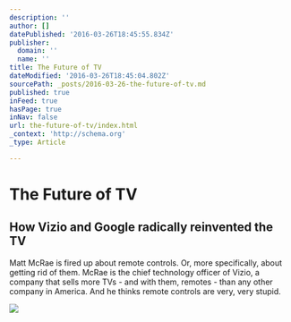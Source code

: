 ```yaml
---
description: ''
author: []
datePublished: '2016-03-26T18:45:55.834Z'
publisher:
  domain: ''
  name: ''
title: The Future of TV
dateModified: '2016-03-26T18:45:04.802Z'
sourcePath: _posts/2016-03-26-the-future-of-tv.md
published: true
inFeed: true
hasPage: true
inNav: false
url: the-future-of-tv/index.html
_context: 'http://schema.org'
_type: Article

---
```

# The Future of TV

<article style=""><h1>How Vizio and Google radically reinvented the TV</h1><p>Matt McRae is fired up about remote controls. Or, more specifically, about getting rid of them. McRae is the chief technology officer of Vizio, a company that sells more TVs - and with them, remotes - than any other company in America. And he thinks remote controls are very, very stupid.</p><img src="https://cdn1.vox-cdn.com/thumbor/osmaJd-pvw_D28EFy1yq5VYY97A=/cdn0.vox-cdn.com/uploads/chorus_asset/file/6227569/pbarshon_160317_0983_0136.0.png" /></article>